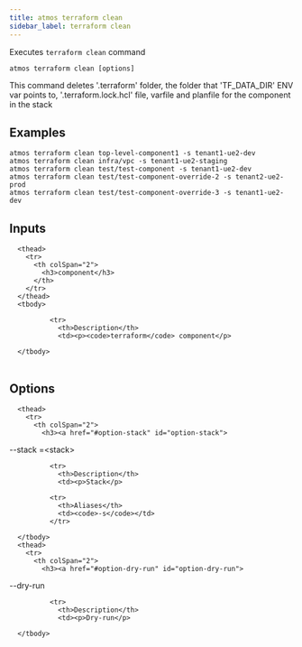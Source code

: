 ```yaml
---
title: atmos terraform clean
sidebar_label: terraform clean
---
```


Executes `terraform clean` command

```shell
atmos terraform clean [options]
```

This command deletes '.terraform' folder, the folder that 'TF_DATA_DIR' ENV var points to, '.terraform.lock.hcl' file, varfile and planfile for the component in the stack

## Examples

```shell
atmos terraform clean top-level-component1 -s tenant1-ue2-dev
atmos terraform clean infra/vpc -s tenant1-ue2-staging
atmos terraform clean test/test-component -s tenant1-ue2-dev
atmos terraform clean test/test-component-override-2 -s tenant2-ue2-prod
atmos terraform clean test/test-component-override-3 -s tenant1-ue2-dev
```

## Inputs


<table className="reference-table">
  
      <thead>
        <tr>
          <th colSpan="2">
            <h3>component</h3>
          </th>
        </tr>
      </thead>
      <tbody>
        
              <tr>
                <th>Description</th>
                <td><p><code>terraform</code> component</p>
</td>
              </tr>
            
      </tbody>
</table>



## Options


<table className="reference-table">
  
      <thead>
        <tr>
          <th colSpan="2">
            <h3><a href="#option-stack" id="option-stack">
  --stack
  <span class="option-spec"> =&lt;stack&gt;</span>
</a></h3>
          </th>
        </tr>
      </thead>
      <tbody>
        
              <tr>
                <th>Description</th>
                <td><p>Stack</p>
</td>
              </tr>
             
              <tr>
                <th>Aliases</th>
                <td><code>-s</code></td>
              </tr>
             
      </tbody>
      <thead>
        <tr>
          <th colSpan="2">
            <h3><a href="#option-dry-run" id="option-dry-run">
  --dry-run
  
</a></h3>
          </th>
        </tr>
      </thead>
      <tbody>
        
              <tr>
                <th>Description</th>
                <td><p>Dry-run</p>
</td>
              </tr>
              
      </tbody>
</table>

